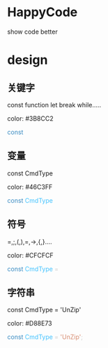 <!--
 * @Author: xiuquanxu
 * @Company: kaochong
 * @Date: 2020-08-07 16:06:15
 * @LastEditors: xiuquanxu
 * @LastEditTime: 2020-08-07 19:03:48
-->
# HappyCode
show code better  

# design  

## 关键字  

const function let break while.....  

color: #3B8CC2

<span style="color: #3B8CC2">const</span>  

## 变量  

const CmdType

color: #46C3FF  

<span style="color: #3B8CC2">const</span>  <span style="color:#46c3ff">CmdType</span>  

## 符号  

=,;,(,),=,->,{,}....  

color: #CFCFCF  

<span style="color: #3B8CC2">const</span>  <span style="color:#46c3ff">CmdType</span>  <span style="color:#CFCFCF">=</span>  

## 字符串  

const CmdType = 'UnZip'  

color: #D88E73  

<span style="color: #3B8CC2">const</span>  <span style="color:#46c3ff">CmdType</span>  <span style="color:#CFCFCF">=</span>  <span style="color:#D88E73">'UnZip'</span></span><span style="color:#CFCFCF">;</span>